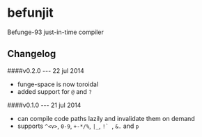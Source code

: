 befunjit
========

Befunge-93 just-in-time compiler

Changelog
---------

####v0.2.0 --- 22 jul 2014
 + funge-space is now toroidal
 + added support for `@` and `?`

####v0.1.0 --- 21 jul 2014
 + can compile code paths lazily and invalidate them on demand
 + supports `^<v>`, `0-9`, `+-*/%`, `|_`, ``!` ``, `&.` and `p`